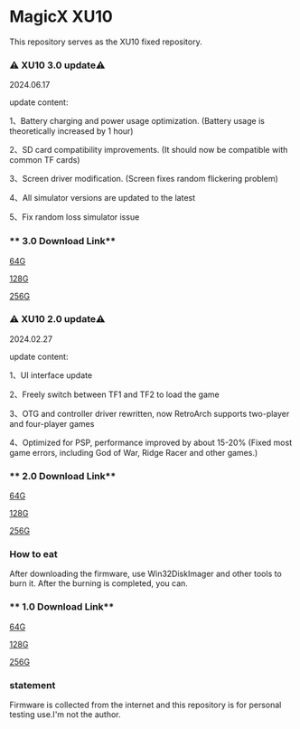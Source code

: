 # MagicX XU10  

This repository serves as the XU10 fixed repository.


### ⚠️ XU10 3.0 update⚠️ ###

2024.06.17

update content:

1、Battery charging and power usage optimization. (Battery usage is theoretically increased by 1 hour)

2、SD card compatibility improvements. (It should now be compatible with common TF cards)

3、Screen driver modification. (Screen fixes random flickering problem)

4、All simulator versions are updated to the latest

5、Fix random loss simulator issue


### ** 3.0 Download Link**

[64G](https://archive.org/download/20240616-xu-10-en-3.0-64-g.img.gz.-001 "64G image")

[128G](https://archive.org/download/20240617-xu-10-en-3.0-128-g.img.gz.-001 "128G image")

[256G](https://archive.org/download/20240618-xu-10-en-3.0-256-g.img.gz.-001 "256G image")


### ⚠️ XU10 2.0 update⚠️ ###

2024.02.27

update content:

1、UI interface update

2、Freely switch between TF1 and TF2 to load the game

3、OTG and controller driver rewritten, now RetroArch supports two-player and four-player games

4、Optimized for PSP, performance improved by about 15-20% (Fixed most game errors, including God of War, Ridge Racer and other games.)

### ** 2.0 Download Link**

[64G](https://archive.org/download/20240329-xu-10-en-2.0-64-g.img.gz.-001 "64G image")

[128G](https://archive.org/download/20240329-xu-10-en-2.0-128-g.img.gz.-001 "128G image")

[256G](https://archive.org/download/20240329-xu-10-en-2.0-256-g.img.gz.-001 "256G image")

### **How to eat** ###

After downloading the firmware, use Win32DiskImager and other tools to burn it. After the burning is completed, you can.

### ** 1.0 Download Link**

[64G](https://archive.org/details/20231209-xu-10-64-g.img.gz.-003 "64G image")

[128G](https://archive.org/details/20231209-xu-10-128-g.img.gz.-003 "128G image")

[256G](https://archive.org/details/20231209-xu-10-256-g.img.gz.-001 "256G image")

### **statement**

Firmware is collected from the internet and this repository is for personal testing use.I'm not the author.